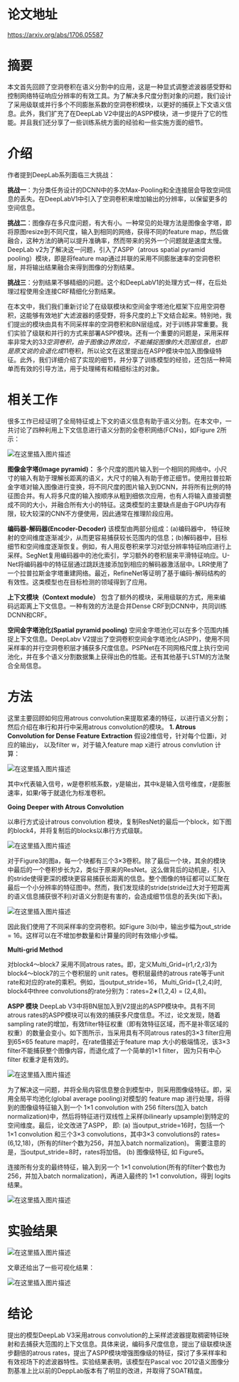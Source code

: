 # 论文地址
https://arxiv.org/abs/1706.05587

# 摘要
本文首先回顾了空洞卷积在语义分割中的应用，这是一种显式调整滤波器感受野和控制网络特征响应分辨率的有效工具。为了解决多尺度分割对象的问题，我们设计了采用级联或并行多个不同膨胀系数的空洞卷积模块，以更好的捕获上下文语义信息。此外，我们扩充了在DeepLab V2中提出的ASPP模块，进一步提升了它的性能。并且我们还分享了一些训练系统方面的经验和一些实施方面的细节。

# 介绍

作者提到DeepLab系列面临三大挑战：

**挑战一**：为分类任务设计的DCNN中的多次Max-Pooling和全连接层会导致空间信息的丢失。在DeepLabV1中引入了空洞卷积来增加输出的分辨率，以保留更多的空间信息。

**挑战二**：图像存在多尺度问题，有大有小。一种常见的处理方法是图像金字塔，即将原图resize到不同尺度，输入到相同的网络，获得不同的feature map，然后做融合，这种方法的确可以提升准确率，然而带来的另外一个问题就是速度太慢。DeepLab v2为了解决这一问题，引入了ASPP（atrous spatial pyramid pooling）模块，即是将feature map通过并联的采用不同膨胀速率的空洞卷积层，并将输出结果融合来得到图像的分割结果。

**挑战三**：分割结果不够精细的问题。这个和DeepLabV1的处理方式一样，在后处理过程使用全连接CRF精细化分割结果。

在本文中，我们我们重新讨论了在级联模块和空间金字塔池化框架下应用空洞卷积，这能够有效地扩大滤波器的感受野，将多尺度的上下文结合起来。特别地，我们提出的模块由具有不同采样率的空洞卷积和BN层组成，对于训练非常重要。我们实验了级联和并行的方式来部署ASPP模块。还有一个重要的问题是，采用采样率非常大的3*3空洞卷积，由于图像边界效应，不能捕捉图像的大范围信息，也即是原文说的会退化成1*1卷积，所以论文在这里提出在ASPP模块中加入图像级特征。此外，我们详细介绍了实现的细节，并分享了训练模型的经验，还包括一种简单而有效的引导方法，用于处理稀有和精细标注的对象。

# 相关工作
很多工作已经证明了全局特征或上下文的语义信息有助于语义分割。在本文中，一共讨论了四种利用上下文信息进行语义分割的全卷积网络(FCNs)，如Figure 2所示：

![在这里插入图片描述](https://img-blog.csdnimg.cn/20191106152312682.png?x-oss-process=image/watermark,type_ZmFuZ3poZW5naGVpdGk,shadow_10,text_aHR0cHM6Ly9ibG9nLmNzZG4ubmV0L2p1c3Rfc29ydA==,size_16,color_FFFFFF,t_70)

**图像金字塔(Image pyramid)：** 多个尺度的图片输入到一个相同的网络中。小尺寸的输入有助于理解长距离的语义，大尺寸的输入有助于修正细节。使用拉普拉斯金字塔对输入图像进行变换，将不同尺度的图片输入到DCNN，并将所有比例的特征图合并。有人将多尺度的输入按顺序从粗到细依次应用，也有人将输入直接调整成不同的大小，并融合所有大小的特征。这类模型的主要缺点是由于GPU内存有限，较大较深的CNN不方便使用，因此通常在推理阶段应用。

**编码器-解码器(Encoder-Decoder)**  该模型由两部分组成：(a)编码器中，
特征映射的空间维度逐渐减少，从而更容易捕获较长范围内的信息；(b)解码器中，目标细节和空间维度逐渐恢复。例如，有人用反卷积来学习对低分辨率特征响应进行上采样。SegNet复用编码器中的池化索引，学习额外的卷积层来平滑特征响应。U-Net将编码器中的特征层通过跳跃连接添加到相应的解码器激活层中。LRR使用了一个拉普拉斯金字塔重建网络。最近，RefineNet等证明了基于编码-解码结构的有效性。这类模型也在目标检测的领域得到了应用。

**上下文模块（Context module）** 包含了额外的模块，采用级联的方式，用来编码远距离上下文信息。一种有效的方法是合并Dense CRF到DCNN中，共同训练DCNN和CRF。

**空间金字塔池化(Spatial pyramid pooling)** 空间金字塔池化可以在多个范围内捕捉上下文信息。DeepLabv V2提出了空洞卷积空间金字塔池化(ASPP)，使用不同采样率的并行空洞卷积层才捕获多尺度信息。PSPNet在不同网格尺度上执行空间池化，并在多个语义分割数据集上获得出色的性能。还有其他基于LSTM的方法聚合全局信息。

# 方法
这里主要回顾如何应用atrous convolution来提取紧凑的特征，以进行语义分割； 然后介绍在串行和并行中采用atrous convolution的模块。
**1. Atrous Convolution for Dense Feature Extraction**
假设2维信号，针对每个位置i，对应的输出y， 以及filter w，对于输入feature map x进行 atrous convlution 计算：  

![在这里插入图片描述](https://img-blog.csdnimg.cn/20191106160829346.png)

其中x代表输入信号，w是卷积核系数，y是输出，其中k是输入信号维度，r是膨胀速率，如果r等于就退化为标准卷积。

**Going Deeper with Atrous Convolution**

以串行方式设计atrous convolution 模块，复制ResNet的最后一个block，如下图的block4，并将复制后的blocks以串行方式级联。

![在这里插入图片描述](https://img-blog.csdnimg.cn/20191106161941484.png?x-oss-process=image/watermark,type_ZmFuZ3poZW5naGVpdGk,shadow_10,text_aHR0cHM6Ly9ibG9nLmNzZG4ubmV0L2p1c3Rfc29ydA==,size_16,color_FFFFFF,t_70)

对于Figure3的图a，每一个块都有三个3×3卷积。除了最后一个块，其余的模块中最后的一个卷积步长为2，类似于原来的ResNet。这么做背后的动机是，引入的stride使得更深的模块更容易捕获长距离的信息。整个图像的特征都可以汇聚在最后一个小分辨率的特征图中。然而，我们发现续的stride(stride过大对于短距离的语义信息捕获很不利)对语义分割是有害的，会造成细节信息的丢失(如下表)。

![在这里插入图片描述](https://img-blog.csdnimg.cn/20191106162636499.png)

因此我们使用了不同采样率的空洞卷积。如Figure 3(b)中，输出步幅为out_stride = 16。这样可以在不增加参数量和计算量的同时有效缩小步幅。

**Multi-grid Method**

对block4～block7 采用不同atrous rates。即，定义Multi_Grid=(r1,r2,r3)为block4～block7的三个卷积层的 unit rates。卷积层最终的atrous rate等于unit rate和对应的rate的乘积。例如，当output_stride=16， Multi_Grid=(1,2,4)时, block4中three convolutions的rate分别为：rates=2∗(1,2,4) = (2,4,8)。


**ASPP 模块**
DeepLab V3中将BN层加入到V2提出的ASPP模块中。具有不同atrous rates的ASPP模块可以有效的捕获多尺度信息。不过，论文发现，随着sampling rate的增加，有效filter特征权重（即有效特征区域，而不是补零区域的权重）的数量会变小。如下图所示，当采用具有不同atrous rates的3×3 filter应用到65×65 feature map时，在rate值接近于feature map 大小的极端情况，该3×3 filter不能捕获整个图像内容，而退化成了一个简单的1×1 filter， 因为只有中心 filter 权重才是有效的。

![在这里插入图片描述](https://img-blog.csdnimg.cn/20191106165445239.png?x-oss-process=image/watermark,type_ZmFuZ3poZW5naGVpdGk,shadow_10,text_aHR0cHM6Ly9ibG9nLmNzZG4ubmV0L2p1c3Rfc29ydA==,size_16,color_FFFFFF,t_70)

为了解决这一问题，并将全局内容信息整合到模型中，则采用图像级特征。即，采用全局平均池化(global average pooling)对模型的 feature map 进行处理，将得到的图像级特征输入到一个 1×1 convolution with 256 filters(加入 batch normalization)中，然后将特征进行双线性上采样(bilinearly upsample)到特定的空间维度。最后，论文改进了ASPP， 即: 
(a) 当output_stride=16时，包括一个 1×1 convolution 和三个3×3 convolutions，其中3×3 convolutions的 rates=(6,12,18)，(所有的filter个数为256，并加入batch normalization)。 需要注意的是，当output_stride=8时，rates将加倍。
(b) 图像级特征, 如 Figure5。

连接所有分支的最终特征，输入到另一个 1×1 convolution(所有的filter个数也为256，并加入batch normalization)，再进入最终的 1×1 convolution，得到 logits 结果。

![在这里插入图片描述](https://img-blog.csdnimg.cn/2019110618410951.png?x-oss-process=image/watermark,type_ZmFuZ3poZW5naGVpdGk,shadow_10,text_aHR0cHM6Ly9ibG9nLmNzZG4ubmV0L2p1c3Rfc29ydA==,size_16,color_FFFFFF,t_70)

# 实验结果

![在这里插入图片描述](https://img-blog.csdnimg.cn/20191106184332393.png?x-oss-process=image/watermark,type_ZmFuZ3poZW5naGVpdGk,shadow_10,text_aHR0cHM6Ly9ibG9nLmNzZG4ubmV0L2p1c3Rfc29ydA==,size_16,color_FFFFFF,t_70)

文章还给出了一些可视化结果：

![在这里插入图片描述](https://img-blog.csdnimg.cn/2019110618444130.png?x-oss-process=image/watermark,type_ZmFuZ3poZW5naGVpdGk,shadow_10,text_aHR0cHM6Ly9ibG9nLmNzZG4ubmV0L2p1c3Rfc29ydA==,size_16,color_FFFFFF,t_70)

# 结论

提出的模型DeepLab V3采用atrous convolution的上采样滤波器提取稠密特征映射和去捕获大范围的上下文信息。具体来说，编码多尺度信息，提出了级联模块逐步翻倍的atrous rates，提出了ASPP模块增强图像级的特征，探讨了多采样率和有效视场下的滤波器特性。实验结果表明，该模型在Pascal voc 2012语义图像分割基准上比以前的DeppLab版本有了明显的改进，并取得了SOAT精度。